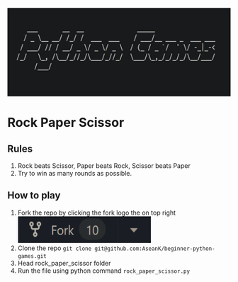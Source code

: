 <p align="center">
  <a href="https://github.com/AseanK/beginner-python-games" target="_blank">
    <img src="../../images/logo.png" width = "2560px" height = "200px">
  </a>
</p>


# Rock Paper Scissor

## Rules
1. Rock beats Scissor, Paper beats Rock, Scissor beats Paper
2. Try to win as many rounds as possible.

## How to play
1. Fork the repo by clicking the fork logo the on top right <img src="../../images/fork.png" width="300" height="60">
2. Clone the repo `git clone git@github.com:AseanK/beginner-python-games.git`
3. Head rock_paper_scissor folder
4. Run the file using python command `rock_paper_scissor.py`

